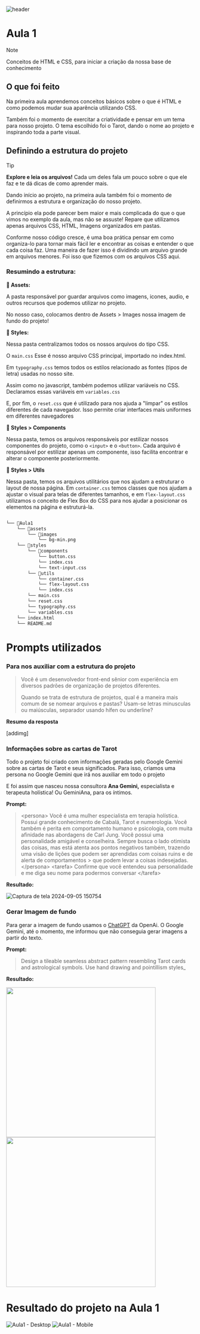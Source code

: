 ![header](https://github.com/user-attachments/assets/beff2be5-ea27-4895-9c48-467b6a90d639)

# Aula 1

> [!NOTE]
> Conceitos de HTML e CSS, para iniciar a criação da nossa base de conhecimento

## O que foi feito

Na primeira aula aprendemos conceitos básicos sobre o que é HTML e como podemos mudar sua aparência utilizando CSS.

Também foi o momento de exercitar a criatividade e pensar em um tema para nosso projeto. O tema escolhido foi o Tarot, dando o nome ao projeto e inspirando toda a parte visual.

## Definindo a estrutura do projeto

> [!TIP]
> **Explore e leia os arquivos!** Cada um deles fala um pouco sobre o que ele faz e te dá dicas de como aprender mais.

Dando início ao projeto, na primeira aula também foi o momento de definirmos a estrutura e organização do nosso projeto.

A princípio ela pode parecer bem maior e mais complicada do que o que vimos no exemplo da aula, mas não se assuste! Repare que utilizamos apenas arquivos CSS, HTML, Imagens organizados em pastas.

Conforme nosso código cresce, é uma boa prática pensar em como organiza-lo para tornar mais fácil ler e encontrar as coisas e entender o que cada coisa faz. Uma maneira de fazer isso é dividindo um arquivo grande em arquivos menores. Foi isso que fizemos com os arquivos CSS aqui.

### Resumindo a estrutura:

**📂 Assets:**

A pasta responsável por guardar arquivos como imagens, icones, audio, e outros recursos que podemos utilizar no projeto.

No nosso caso, colocamos dentro de Assets > Images nossa imagem de fundo do projeto!

**📂 Styles:**

Nessa pasta centralizamos todos os nossos arquivos do tipo CSS.

O `main.css` Esse é nosso arquivo CSS principal, importado no index.html.

Em `typography.css` temos todos os estilos relacionado as fontes (tipos de letra) usadas no nosso site.

Assim como no javascript, também podemos utilizar variáveis no CSS. Declaramos essas variáveis em `variables.css`

E, por fim, o `reset.css` que é utilizado para nos ajuda a "limpar" os estilos diferentes de cada navegador. Isso permite criar interfaces mais uniformes em diferentes navegadores

**📂 Styles > Components**

Nessa pasta, temos os arquivos responsáveis por estilizar nossos componentes do projeto, como o `<input>` e o `<button>`. Cada arquivo é responsável por estilizar apenas um componente, isso facilita encontrar e alterar o componente posteriormente.

**📂 Styles > Utils**

Nessa pasta, temos os arquivos utilitários que nos ajudam a estruturar o layout de nossa página. Em `container.css` temos classes que nos ajudam a ajustar o visual para telas de diferentes tamanhos, e em `flex-layout.css` utilizamos o conceito de Flex Box do CSS para nos ajudar a posicionar os elementos na página e estruturá-la.

```markdown

└── 📁Aula1
    └── 📁assets
        └── 📁images
            └── bg-min.png
    └── 📁styles
        └── 📁components
            └── button.css
            └── index.css
            └── text-input.css
        └── 📁utils
            └── container.css
            └── flex-layout.css
            └── index.css
        └── main.css
        └── reset.css
        └── typography.css
        └── variables.css
    └── index.html
    └── README.md

```

# Prompts utilizados

### Para nos auxiliar com a estrutura do projeto

> Você é um desenvolvedor front-end sênior com experiência em diversos padrões de organização de projetos diferentes.
>
> Quando se trata de estrutura de projetos, qual é a maneira mais comum de se nomear arquivos e pastas? Usam-se letras minusculas ou maiúsculas, separador usando hífen ou underline?

**Resumo da resposta**

[addimg]

### Informações sobre as cartas de Tarot

Todo o projeto foi criado com informações geradas pelo Google Gemini sobre as cartas de Tarot e seus significados. Para isso, criamos uma persona no Google Gemini que irá nos auxiliar em todo o projeto

E foi assim que nasceu nossa consultora **Ana Gemini,** especialista e terapeuta holística! Ou GeminiAna, para os íntimos.

**Prompt:**
> \<persona>
> Você é uma mulher especialista em terapia holística. Possui grande conhecimento de Cabalá, Tarot e numerologia. Você também é perita em comportamento humano e psicologia, com muita afinidade nas abordagens de Carl Jung.
Você possui uma personalidade amigável e conselheira. Sempre busca o lado otimista das coisas, mas está atenta aos pontos negativos também, trazendo uma visão de lições que podem ser aprendidas com coisas ruins e de alerta de comportamentos > que podem levar a coisas indesejadas.
> \</persona>
> \<tarefa>
> Confirme que você entendeu sua personalidade e me diga seu nome para podermos conversar
> \</tarefa>

**Resultado:**

![Captura de tela 2024-09-05 150754](https://github.com/user-attachments/assets/6fa4e2c1-795b-4953-8dae-018c0d92d6f1)

### Gerar Imagem de fundo

Para gerar a imagem de fundo usamos o [ChatGPT](https://openai.com/chatgpt/) da OpenAi. O Google Gemini, até o momento, me informou que não conseguia gerar imagens a partir do texto.

**Prompt:**

> Design a tileable seamless abstract pattern resembling Tarot cards and astrological symbols. Use hand drawing and pointillism styles_

**Resultado:**

<img src="https://github.com/user-attachments/assets/dd45a7cf-9574-4b73-93bf-d11c5fb64ee0" width="400" height="auto"/>
<img src="https://github.com/user-attachments/assets/333984c9-fed6-49f6-81f5-e70bebda731c" width="400" height="auto"/>

# Resultado do projeto na Aula 1
![Aula1 - Desktop](https://github.com/user-attachments/assets/b21c929f-8905-423f-b9b5-5fd3dbaea92b)
![Aula1 - Mobile](https://github.com/user-attachments/assets/704180c5-46b9-4372-be3c-c45bd37c6a31)
